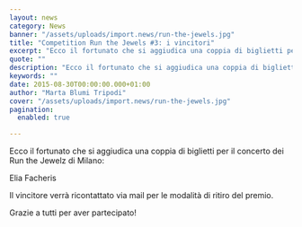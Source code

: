 ```yaml
---
layout: news
category: News
banner: "/assets/uploads/import.news/run-the-jewels.jpg"
title: "Competition Run the Jewels #3: i vincitori"
excerpt: "Ecco il fortunato che si aggiudica una coppia di biglietti per il concerto dei Run the Jewelz di Milano: Elia Facheris Il vincitore verrà ricontattato via mail per le modalità di ritiro del premio. Grazie a tutti per aver partecipato!"
quote: ""
description: "Ecco il fortunato che si aggiudica una coppia di biglietti per il concerto dei Run the Jewelz di Milano: Elia Facheris Il vincitore verrà ricontattato via mail per le modalità di ritiro del premio. Grazie a tutti per aver partecipato!"
keywords: ""
date: 2015-08-30T00:00:00.000+01:00
author: "Marta Blumi Tripodi"
cover: "/assets/uploads/import.news/run-the-jewels.jpg"
pagination:
  enabled: true

---
```


[](https://hotmc.com/wp-content/uploads/2015/06/run-the-jewels.jpg)

Ecco il fortunato che si aggiudica una coppia di biglietti per il concerto dei Run the Jewelz di Milano:

Elia Facheris

Il vincitore verrà ricontattato via mail per le modalità di ritiro del premio.

Grazie a tutti per aver partecipato!